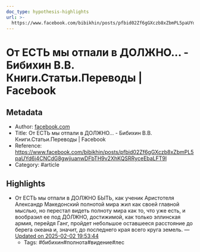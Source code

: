 ```yaml
---
doc_type: hypothesis-highlights
url: >-
  https://www.facebook.com/bibikhin/posts/pfbid02Zf6gGXczb8xZbmPL5paUYd6i4CNCdG8gwjiuanwDFbTH9v2XhKQSRRyceEbaLFT9l
---
```

# От ЕСТЬ мы отпали в ДОЛЖНО... - Бибихин В.В. Книги.Статьи.Переводы | Facebook

## Metadata
- Author: [facebook.com]()
- Title: От ЕСТЬ мы отпали в ДОЛЖНО... - Бибихин В.В. Книги.Статьи.Переводы | Facebook
- Reference: https://www.facebook.com/bibikhin/posts/pfbid02Zf6gGXczb8xZbmPL5paUYd6i4CNCdG8gwjiuanwDFbTH9v2XhKQSRRyceEbaLFT9l
- Category: #article

## Highlights
- От ЕСТЬ мы отпали в ДОЛЖНО БЫТЬ, как ученик Аристотеля Александр Македонский полнотой мира жил как своей главной мыслью, но перестал видеть полноту мира как то, что уже есть, и вообразил ее под ДÓЛЖНО, достижимой, как только эллинская армия, перейдя Ганг, пройдет небольшое оставшееся расстояние до берега океана и, значит, до последнего края всего круга земель. — [Updated on 2025-02-02 19:53:44](https://hyp.is/Q6rYvOGGEe-ka7sY4mGVUw/www.facebook.com/bibikhin/posts/pfbid02Zf6gGXczb8xZbmPL5paUYd6i4CNCdG8gwjiuanwDFbTH9v2XhKQSRRyceEbaLFT9l)
   - Tags: #бибихин#полнота#видение#лес
